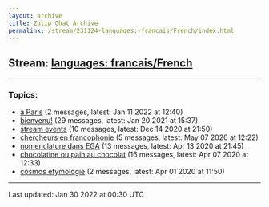 ```yaml
---
layout: archive
title: Zulip Chat Archive
permalink: /stream/231124-languages:-francais/French/index.html
---
```


## Stream: [languages: francais/French](https://mattecapu.github.io/ct-zulip-archive/stream/231124-languages:-francais/French/index.html)
---

### Topics:

* [à Paris](topic/.C3.A0.20Paris.html) (2 messages, latest: Jan 11 2022 at 12:40)
* [bienvenu!](topic/bienvenu!.html) (29 messages, latest: Jan 20 2021 at 15:37)
* [stream events](topic/stream.20events.html) (10 messages, latest: Dec 14 2020 at 21:50)
* [chercheurs en francophonie](topic/chercheurs.20en.20francophonie.html) (5 messages, latest: May 07 2020 at 12:22)
* [nomenclature dans EGA](topic/nomenclature.20dans.20EGA.html) (13 messages, latest: Apr 13 2020 at 21:45)
* [chocolatine ou pain au chocolat](topic/chocolatine.20ou.20pain.20au.20chocolat.html) (16 messages, latest: Apr 07 2020 at 12:33)
* [cosmos étymologie](topic/cosmos.20.C3.A9tymologie.html) (2 messages, latest: Apr 01 2020 at 11:50)

<hr><p>Last updated: Jan 30 2022 at 00:30 UTC</p>